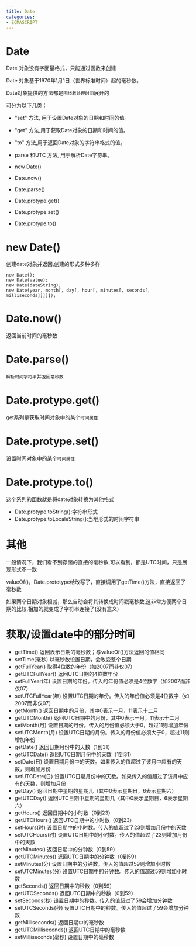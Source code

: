 ```yaml
---
title: Date
categories: 
- ECMASCRIPT
---
```


# Date

Date 对象没有字面量格式，只能通过函数来创建

Date 对象基于1970年1月1日（世界标准时间）起的毫秒数。

Date对象提供的方法都是`围绕着处理时间`展开的


可分为以下几类：

- "set" 方法, 用于设置Date对象的日期和时间的值。
- "get" 方法,用于获取Date对象的日期和时间的值。
- "to" 方法,用于返回Date对象的字符串格式的值。
- parse 和UTC 方法, 用于解析Date字符串。


- new Date()
- Date.now()
- Date.parse()
- Date.protype.get()
- Date.protype.set()
- Date.protype.to()

# new Date()

创建date对象并返回,创建的形式多种多样

```
new Date();
new Date(value);
new Date(dateString);
new Date(year, month[, day[, hour[, minutes[, seconds[, milliseconds]]]]]);
```


# Date.now()

返回当前时间的毫秒数

# Date.parse()
`解析时间字符串`并`返回毫秒数`

# Date.protype.get()
get系列是获取时间对象中的某个`时间属性`

# Date.protype.set()
设置时间对象中的某个`时间属性`
# Date.protype.to()
这个系列的函数就是将date对象转换为其他格式

- Date.protype.toString():字符串形式
- Date.protype.toLocaleString():当地形式的时间字符串

# 其他

一般情况下，我们看不到存储的直接的毫秒数,可以看到，都是UTC时间，只是展现形式不一致

valueOf()，Date.prototype给改写了，直接调用了getTime()方法，直接返回了毫秒数

如果两个日期对象相减，那么自动会将其转换成时间戳毫秒数,这非常方便两个日期的比较,相加的就变成了字符串连接了(没有意义)



# 获取/设置date中的部分时间
- getTime() 返回表示日期的毫秒数；与valueOf()方法返回的值相同
- setTime(毫秒) 以毫秒数设置日期，会改变整个日期
- getFullYear() 取得4位数的年份（如2007而非仅07）
- getUTCFullYear() 返回UTC日期的4位数年份
- setFullYear(年) 设置日期的年份。传入的年份值必须是4位数字（如2007而非仅07）
- setUTCFullYear(年) 设置UTC日期的年份。传入的年份值必须是4位数字（如2007而非仅07）
- getMonth() 返回日期中的月份，其中0表示一月，11表示十二月
- getUTCMonth() 返回UTC日期中的月份，其中0表示一月，11表示十二月
- setMonth(月) 设置日期的月份。传入的月份值必须大于0，超过11则增加年份
- setUTCMonth(月) 设置UTC日期的月份。传入的月份值必须大于0，超过11则增加年份
- getDate() 返回日期月份中的天数（1到31）
- getUTCDate() 返回UTC日期月份中的天数（1到31）
- setDate(日) 设置日期月份中的天数。如果传入的值超过了该月中应有的天数，则增加月份
- setUTCDate(日) 设置UTC日期月份中的天数。如果传入的值超过了该月中应有的天数，则增加月份
- getDay() 返回日期中星期的星期几（其中0表示星期日，6表示星期六）
- getUTCDay() 返回UTC日期中星期的星期几（其中0表示星期日，6表示星期六）
- getHours() 返回日期中的小时数（0到23）
- getUTCHours() 返回UTC日期中的小时数（0到23）
- setHours(时) 设置日期中的小时数。传入的值超过了23则增加月份中的天数
- setUTCHours(时) 设置UTC日期中的小时数。传入的值超过了23则增加月份中的天数
- getMinutes() 返回日期中的分钟数（0到59）
- getUTCMinutes() 返回UTC日期中的分钟数（0到59）
- setMinutes(分) 设置日期中的分钟数。传入的值超过59则增加小时数
- setUTCMinutes(分) 设置UTC日期中的分钟数。传入的值超过59则增加小时数
- getSeconds() 返回日期中的秒数（0到59）
- getUTCSeconds() 返回UTC日期中的秒数（0到59）
- setSeconds(秒) 设置日期中的秒数。传入的值超过了59会增加分钟数
- setUTCSeconds(秒) 设置UTC日期中的秒数。传入的值超过了59会增加分钟数
- getMilliseconds() 返回日期中的毫秒数
- getUTCMilliseconds() 返回UTC日期中的毫秒数
- setMilliseconds(毫秒) 设置日期中的毫秒数


